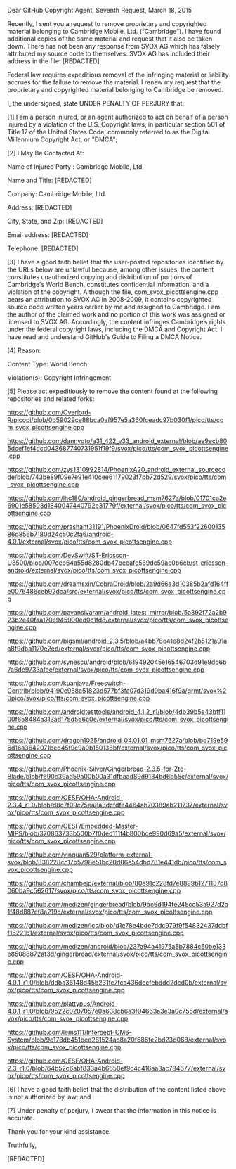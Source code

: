 Dear GitHub Copyright Agent, Seventh Request, March 18, 2015

Recently, I sent you a request to remove proprietary and copyrighted
material belonging to Cambridge Mobile, Ltd. (“Cambridge”). I have found
additional copies of the same material and request that it also be taken
down. There has not been any response from SVOX AG which has falsely
attributed my source code to themselves. SVOX AG has included their
address in the file: [REDACTED]

Federal law requires expeditious removal of the infringing material or
liability accrues for the failure to remove the material. I renew my
request that the proprietary and copyrighted material belonging to
Cambridge be removed.

I, the undersigned, state UNDER PENALTY OF PERJURY that:

[1] I am a person injured, or an agent authorized to act on behalf of a
person injured by a violation of the U.S. Copyright laws, in particular
section 501 of Title 17 of the United States Code, commonly referred to
as the Digital Millennium Copyright Act, or "DMCA";

[2] I May Be Contacted At:

Name of Injured Party : Cambridge Mobile, Ltd.

Name and Title: [REDACTED]

Company: Cambridge Mobile, Ltd.

Address: [REDACTED]

City, State, and Zip: [REDACTED]

Email address: [REDACTED]

Telephone: [REDACTED]

[3] I have a good faith belief that the user-posted repositories
identified by the URLs below are unlawful because, among other issues,
the content constitutes unauthorized copying and distribution of
portions of Cambridge's World Bench, constitutes confidential
information, and a violation of the copyright. Although the file,
com_svox_picottsengine.cpp , bears an attribution to SVOX AG in
2008-2009, it contains copyrighted source code written years earlier by
me and assigned to Cambridge. I am the author of the claimed work and no
portion of this work was assigned or licensed to SVOX AG. Accordingly,
the content infringes Cambridge’s rights under the federal copyright
laws, including the DMCA and Copyright Act. I have read and understand
GitHub's Guide to Filing a DMCA Notice.

[4] Reason:

Content Type: World Bench

Violation(s): Copyright Infringement

[5] Please act expeditiously to remove the content found at the
following repositories and related forks:

https://github.com/Overlord-R/picopi/blob/0b59029ce88bca0af957e5a360fceadc97b030f1/pico/tts/com_svox_picottsengine.cpp

https://github.com/dannygto/a31_422_v33_android_external/blob/ae9ecb805dcef1ef4dcd043687740731951f19f9/svox/pico/tts/com_svox_picottsengine.cpp

https://github.com/zys1310992814/PhoenixA20_android_external_sourcecode/blob/743be89f09e7e91e410cee61179023f7bb72d529/svox/pico/tts/com_svox_picottsengine.cpp

https://github.com/lhc180/android_gingerbread_msm7627a/blob/01701ca2e6901e58503d1840047440792e31779f/external/svox/pico/tts/com_svox_picottsengine.cpp

https://github.com/prashant31191/PhoenixDroid/blob/0647fd553f2260013586d856b7180d24c50c2fa6/android-4.0.1/external/svox/pico/tts/com_svox_picottsengine.cpp

https://github.com/DevSwift/ST-Ericsson-U8500/blob/007ceb64a55d8280db47beeafe569dc59ae0b6cb/st-ericsson-android/external/svox/pico/tts/com_svox_picottsengine.cpp

https://github.com/dreamsxin/CobraDroid/blob/2a9d66a3d10385b2afd164ffe0076486ceb92dca/src/external/svox/pico/tts/com_svox_picottsengine.cpp

https://github.com/pavansivaram/android_latest_mirror/blob/5a392f72a2b923b2e40faa170e945900ed0c1fd8/external/svox/pico/tts/com_svox_picottsengine.cpp

https://github.com/bigsml/android_2.3.5/blob/a4bb78e41e8d24f2b5121a91aa8f9dba1170e2ed/external/svox/pico/tts/com_svox_picottsengine.cpp

https://github.com/synescu/android/blob/619492045e16546703d91e9dd6b7a6de9733afae/external/svox/pico/tts/com_svox_picottsengine.cpp

https://github.com/kuanjava/Freeswitch-Contrib/blob/94190c988c51823d577bf3fa07d319d0ba416f9a/grmt/svox%20pico/svox/pico/tts/com_svox_picottsengine.cpp

https://github.com/androidtesttools/android_4.1.2_r1/blob/4db39b5e43bff1100f658484a313ad175d566c0e/external/svox/pico/tts/com_svox_picottsengine.cpp

https://github.com/dragon1025/android_04.01.01_msm7627a/blob/bd719e596d16a3642071bed45f9c9a0b150136bf/external/svox/pico/tts/com_svox_picottsengine.cpp

https://github.com/Phoenix-Silver/Gingerbread-2.3.5-for-Zte-Blade/blob/f690c39ad59a00b00a31dfbaad89d9134bd6b55c/external/svox/pico/tts/com_svox_picottsengine.cpp

https://github.com/OESF/OHA-Android-2.3.4_r1.0/blob/d8c7f09c75ea8a3dcfdfe4464ab70389ab211737/external/svox/pico/tts/com_svox_picottsengine.cpp

https://github.com/OESF/Embedded-Master-MIPS/blob/370863733b500b7f0ded111f4b800bce990d69a5/external/svox/pico/tts/com_svox_picottsengine.cpp

https://github.com/yinquan529/platform-external-svox/blob/838228cc17b5798e51bc20d06e54dbd781e441db/pico/tts/com_svox_picottsengine.cpp

https://github.com/chambejp/external/blob/80e91c228fd7e8899b1271187d8060ba9c562617/svox/pico/tts/com_svox_picottsengine.cpp

https://github.com/medizen/gingerbread/blob/9bc6d194fe245cc53a927d2a1f48d887ef8a219c/external/svox/pico/tts/com_svox_picottsengine.cpp

https://github.com/medizen/ics/blob/d1e78e4bde7ddc979f9f54832437ddbff16221b1/external/svox/pico/tts/com_svox_picottsengine.cpp

https://github.com/medizen/android/blob/237a94a41975a5b7884c50be133e85088872af3d/gingerbread/external/svox/pico/tts/com_svox_picottsengine.cpp

https://github.com/OESF/OHA-Android-4.0.1_r1.0/blob/ddba36148d45b231fc7fca436decfebddd2dcd0b/external/svox/pico/tts/com_svox_picottsengine.cpp

https://github.com/plattypus/Android-4.0.1_r1.0/blob/9522c0207057e0a638cb6a3f04663a3e3a0c755d/external/svox/pico/tts/com_svox_picottsengine.cpp

https://github.com/lems111/Intercept-CM6-System/blob/9e178db451bee281524ac8a20f686fe2bd23d068/external/svox/pico/tts/com_svox_picottsengine.cpp

https://github.com/OESF/OHA-Android-2.3_r1.0/blob/64b52c6abf833a4b6650ef9c4c416aa3ac784677/external/svox/pico/tts/com_svox_picottsengine.cpp


[6] I have a good faith belief that the distribution of the content
listed above is not authorized by law; and

[7] Under penalty of perjury, I swear that the information in this
notice is accurate.

Thank you for your kind assistance.

Truthfully,

[REDACTED]
